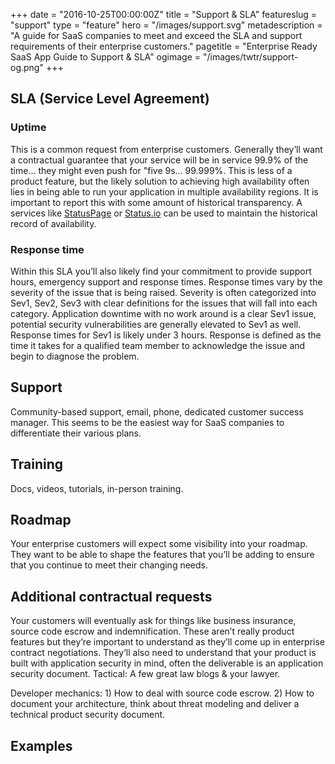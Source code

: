 +++
date = "2016-10-25T00:00:00Z"
title = "Support & SLA"
featureslug = "support"
type = "feature"
hero = "/images/support.svg"
metadescription = "A guide for SaaS companies to meet and exceed the SLA and support requirements of their enterprise customers."
pagetitle = "Enterprise Ready SaaS App Guide to Support & SLA"
ogimage = "/images/twtr/support-og.png"
+++

## SLA (Service Level Agreement)
### Uptime
This is a common request from enterprise customers. Generally they’ll want a contractual guarantee that your service will be in service 99.9% of the time… they might even push for "five 9s… 99.999%. This is less of a product feature, but the likely solution to achieving high availability often lies in being able to run your application in multiple availability regions. It is important to report this with some amount of historical transparency. A services like [StatusPage](https://statuspage.io) or [Status.io](https://status.io) can be used to maintain the historical record of availability.

### Response time
Within this SLA you’ll also likely find your commitment to provide support hours, emergency support and response times. Response times vary by the severity of the issue that is being raised. Severity is often categorized into Sev1, Sev2, Sev3 with clear definitions for the issues that will fall into each category. Application downtime with no work around is a clear Sev1 issue, potential security vulnerabilities are generally elevated to Sev1 as well. Response times for Sev1 is likely under 3 hours. Response is defined as the time it takes for a qualified team member to acknowledge the issue and begin to diagnose the problem.

## Support
Community-based support, email, phone, dedicated customer success manager. This seems to be the easiest way for SaaS companies to differentiate their various plans.

## Training
Docs, videos, tutorials, in-person training.

## Roadmap
Your enterprise customers will expect some visibility into your roadmap. They want to be able to shape the features that you’ll be adding to ensure that you continue to meet their changing needs.

## Additional contractual requests
Your customers will eventually ask for things like business insurance, source code escrow and indemnification. These aren’t really product features but they’re important to understand as they’ll come up in enterprise contract negotiations. They’ll also need to understand that your product is built with application security in mind, often the deliverable is an application security document. Tactical: A few great law blogs & your lawyer.

Developer mechanics: 1) How to deal with source code escrow. 2) How to document your architecture, think about threat modeling and deliver a technical product security document.

## Examples
